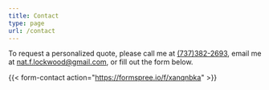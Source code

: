 ```yaml
---
title: Contact
type: page
url: /contact
---
```


To request a personalized quote, please call me at [(737)382-2693](tel:7373822693), email me at [nat.f.lockwood@gmail.com](mailto:nat.f.lockwood@gmail.com), or fill out the form below.

{{< form-contact action="https://formspree.io/f/xanqnbka"  >}}
